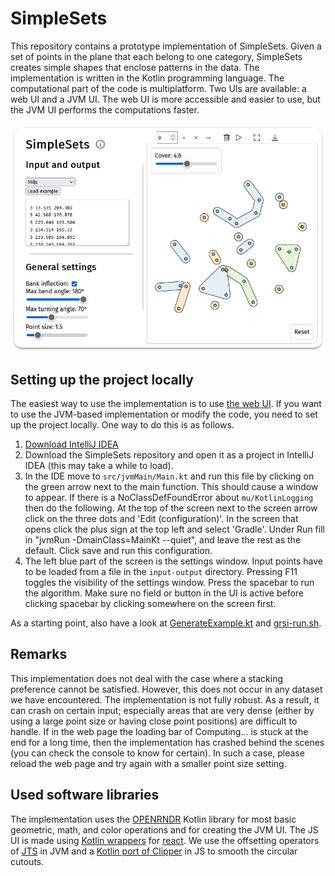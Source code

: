 # SimpleSets
This repository contains a prototype implementation of SimpleSets.
Given a set of points in the plane that each belong to one category, SimpleSets creates simple shapes that enclose patterns in the data.
The implementation is written in the Kotlin programming language.
The computational part of the code is multiplatform.
Two UIs are available: a web UI and a JVM UI.
The web UI is more accessible and easier to use, but the JVM UI performs the computations faster.

[![Screenshot of the web interface](images/WebUI-scrot.png)](https://tue-alga.github.io/SimpleSets/)

## Setting up the project locally
The easiest way to use the implementation is to use [the web UI](https://tue-alga.github.io/SimpleSets/).
If you want to use the JVM-based implementation or modify the code, you need to set up the project locally.
One way to do this is as follows.
1. [Download IntelliJ IDEA](https://www.jetbrains.com/idea/download/)
2. Download the SimpleSets repository and open it as a project in IntelliJ IDEA (this may take a while to load).
3. In the IDE move to `src/jvmMain/Main.kt` and run this file by clicking on the green arrow next to the main function. This should cause a window to appear. If there is a NoClassDefFoundError about `mu/KotlinLogging` then do the following. At the top of the screen next to the screen arrow click on the three dots and 'Edit (configuration)'. In the screen that opens click the plus sign at the top left and select 'Gradle'. Under Run fill in "jvmRun -DmainClass=MainKt --quiet", and leave the rest as the default. Click save and run this configuration.
4. The left blue part of the screen is the settings window. Input points have to be loaded from a file in the `input-output` directory. Pressing F11 toggles the visibility of the settings window. Press the spacebar to run the algorithm. Make sure no field or button in the UI is active before clicking spacebar by clicking somewhere on the screen first.

As a starting point, also have a look at [GenerateExample.kt](src/jvmMain/kotlin/GenerateExample.kt) and [grsi-run.sh](grsi-run.sh).

## Remarks
This implementation does not deal with the case where a stacking preference cannot be satisfied. 
However, this does not occur in any dataset we have encountered.
The implementation is not fully robust.
As a result, it can crash on certain input; especially areas that are very dense (either by using a large point size or having close point positions) are difficult to handle.
If in the web page the loading bar of Computing... is stuck at the end for a long time, then the implementation has crashed behind the scenes (you can check the console to know for certain).
In such a case, please reload the web page and try again with a smaller point size setting.

## Used software libraries
The implementation uses the [OPENRNDR](https://openrndr.org/) Kotlin library for most basic geometric, math, and color operations and for creating the JVM UI.
The JS UI is made using [Kotlin wrappers](https://github.com/JetBrains/kotlin-wrappers/tree/master/kotlin-react) for [react](https://react.dev/).
We use the offsetting operators of [JTS](https://github.com/locationtech/jts) in JVM and a [Kotlin port of Clipper](https://github.com/Monkey-Maestro/clipper-kotlin-multiplatform/tree/master) in JS to smooth the circular cutouts.
